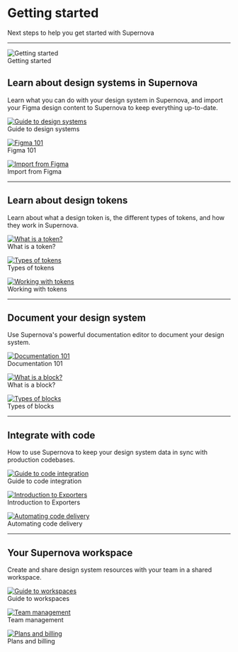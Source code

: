 
# Getting started

Next steps to help you get started with Supernova

---

  
![Getting started](https://studio-assets.supernova.io/design-systems/6475/11c58286-a50b-4be4-b53c-e6d7f57c3207.png?Expires=1972252800&Policy=eyJTdGF0ZW1lbnQiOlt7IlJlc291cmNlIjoiaHR0cHM6Ly9zdHVkaW8tYXNzZXRzLnN1cGVybm92YS5pby9kZXNpZ24tc3lzdGVtcy82NDc1LzExYzU4Mjg2LWE1MGItNGJlNC1iNTNjLWU2ZDdmNTdjMzIwNy5wbmciLCJDb25kaXRpb24iOnsiRGF0ZUxlc3NUaGFuIjp7IkFXUzpFcG9jaFRpbWUiOjE5NzIyNTI4MDB9fX1dfQ__&Signature=G-ODecH2OjBrt-BjMyCVRE05inQ3hAjbAYHjTImbozNhfz5l65rS7OQIbaVIhwIAG0orgQ0sXwwEB5cNYhvrcNXllGjCRWLmNqCbVmsYdZ8UG8GNz4F7gaZhywSYYSxcyBfC8a3tpXw5Xcl5kQcYMoN2mIHslnFSr8JxEQzh7KB4ZXh2YGyADeS4hJW7SgbhKP3tmekIDeTUU6vKwCY38NTzEgprgMst90ZwLM4J1naJOB0P6Mka9c7zLorUHRJTUAt54IgV2x1JUsO1qN2h4G4~LHAc~rUZ-uylX13gcRjJrFmJJ2LqwGIlFHKSGLPDUa1xLnkYlv6DG9upnpB~0A__&Key-Pair-Id=APKAJGK34LCCAUR7N6LA)  
Getting started  


## Learn about design systems in Supernova

Learn what you can do with your design system in Supernova, and import your Figma design content to Supernova to keep everything up-to-date.

  
[![Guide to design systems](https://studio-assets.supernova.io/design-systems/6475/9f7e50fb-45ff-4506-8904-ec68a2233590.png?Expires=1972252800&Policy=eyJTdGF0ZW1lbnQiOlt7IlJlc291cmNlIjoiaHR0cHM6Ly9zdHVkaW8tYXNzZXRzLnN1cGVybm92YS5pby9kZXNpZ24tc3lzdGVtcy82NDc1LzlmN2U1MGZiLTQ1ZmYtNDUwNi04OTA0LWVjNjhhMjIzMzU5MC5wbmciLCJDb25kaXRpb24iOnsiRGF0ZUxlc3NUaGFuIjp7IkFXUzpFcG9jaFRpbWUiOjE5NzIyNTI4MDB9fX1dfQ__&Signature=i2wNfCCzGwR-cSwXHtvKz4qhE~HbtOk2imzgXS40RFkDb9SNrzHCOBS3N6HBCRqJF5jYAkx79R1bcpk6mHt2~6KAvGA9VYKeOQa~oXQlUxh7Twb5eEP3prjf~udWpjOMO2etT7knGBKOpGcgOx3zMRQgxBYCQm5jjEKBIbMSe9kxxFzWGdNkNexCzRmsrqm6LHi4zqZbt5zXJIiVL-xiG97mqZCyTrlkXkC4q6uhimUfPPaNyt~Hq96nEdnlzPaEnJB2oHGvOqBONFSWKWrL5Mrdsyn9qbMvK4KZdIw8mxjvwOb6bZj5AwNHCqQHhYKlwdUmTY~MFI0wcFHIECkv2w__&Key-Pair-Id=APKAJGK34LCCAUR7N6LA)](../design-systems/guide-to-design-systems.md)  
Guide to design systems  
  
[![Figma 101](https://studio-assets.supernova.io/design-systems/6475/4c18f72d-d66d-45f4-b014-cec456637288.png?Expires=1972252800&Policy=eyJTdGF0ZW1lbnQiOlt7IlJlc291cmNlIjoiaHR0cHM6Ly9zdHVkaW8tYXNzZXRzLnN1cGVybm92YS5pby9kZXNpZ24tc3lzdGVtcy82NDc1LzRjMThmNzJkLWQ2NmQtNDVmNC1iMDE0LWNlYzQ1NjYzNzI4OC5wbmciLCJDb25kaXRpb24iOnsiRGF0ZUxlc3NUaGFuIjp7IkFXUzpFcG9jaFRpbWUiOjE5NzIyNTI4MDB9fX1dfQ__&Signature=c7oyM5mnd2eklPJbq8IsGJ13QjvmuvtTXoXec3RfQLOim1sLUc5gsZiHEylIaZOnqZfTD98tfP-c-W9VxoIY12lut1t2hzSvhvpizIMSZZWkaxLlH8wR-JoN5-xLqDwvg4VJ78bZMMurjNSrbQrB1HQYQBdRuEtMqdzTJYpvFNInvq3oft-AtHiCxDaldEQ-hrnAD~wZR5a-G8X6AjWohvWHBxgeo-DC6TrXkMZ7xnLCeoE6Sh90guaECc6lsodKdUubfYiXwWR1K5FngV3VXczOnBvIcyaOheCf82EFVlQ7Sqxa-13-RKiFtVJJtdMTjT810SQ6~Qp~AVrRsXydQQ__&Key-Pair-Id=APKAJGK34LCCAUR7N6LA)](../design-systems/working-with-figma/figma-101.md)  
Figma 101  
  
[![Import from Figma](https://studio-assets.supernova.io/design-systems/6475/1e6b8e3e-7297-4570-be10-8e29eab7dcb9.png?Expires=1972252800&Policy=eyJTdGF0ZW1lbnQiOlt7IlJlc291cmNlIjoiaHR0cHM6Ly9zdHVkaW8tYXNzZXRzLnN1cGVybm92YS5pby9kZXNpZ24tc3lzdGVtcy82NDc1LzFlNmI4ZTNlLTcyOTctNDU3MC1iZTEwLThlMjllYWI3ZGNiOS5wbmciLCJDb25kaXRpb24iOnsiRGF0ZUxlc3NUaGFuIjp7IkFXUzpFcG9jaFRpbWUiOjE5NzIyNTI4MDB9fX1dfQ__&Signature=gLur0mMl77dX-J0qi3HzbbM23gXpvuTh-ShD9YcwEWmvJHSYrtaq3AafRr5ip-q10kLkzBdojiIOkuFosWkoPyV38Bx4N6sCG2qYnoCif-sXRENaptopENT8HgHl0vbY6YzseezVfKnh8Uv22xAVWOy5JCwBoKDZIQc7TRgCxEQw2vl44dx0DYuy9kyTnjLCAv0j6b~YXMm4UuK23NX-yGbMNvos2uQFx6bfvg6yJWSGcO6thOxghaGY~qFOdJHCPsQzbBnyPfidz4lzzj5Je5h6hginsS-uXfNdnYcDk8S7MDAYuHv5CyrvPxFTGpH0ptBjhPKCRtcQTrVCyQ7~WQ__&Key-Pair-Id=APKAJGK34LCCAUR7N6LA)](../design-systems/working-with-figma/figma-101.md)  
Import from Figma  
  


---

## Learn about design tokens

Learn about what a design token is, the different types of tokens, and how they work in Supernova. 

  
[![What is a token?](https://studio-assets.supernova.io/design-systems/6475/e0450848-c69f-44e2-be1c-337407985f5c.png?Expires=1972252800&Policy=eyJTdGF0ZW1lbnQiOlt7IlJlc291cmNlIjoiaHR0cHM6Ly9zdHVkaW8tYXNzZXRzLnN1cGVybm92YS5pby9kZXNpZ24tc3lzdGVtcy82NDc1L2UwNDUwODQ4LWM2OWYtNDRlMi1iZTFjLTMzNzQwNzk4NWY1Yy5wbmciLCJDb25kaXRpb24iOnsiRGF0ZUxlc3NUaGFuIjp7IkFXUzpFcG9jaFRpbWUiOjE5NzIyNTI4MDB9fX1dfQ__&Signature=af9BAlAPkzKLLiGp7A~AvUvIAzzJ9ssgzscCL7P8UAIHhxf8FpRx11~rZhSl-y6FXnzvU~-yWKEWF7NwLg~0APTzYIbavOug36fMumiXjFetvBYvUgr8cpegXFlM-k~flblFwv~~jOIJCnFRB1CEhURVnB~NphXeOkCMsZMXeV~mxQfFBRUuOck-0DnFuh1tAC0uhcSekBWVzKH9xDjlsZcLpjsFqIMLKN9H19v~ZQHX2-lFm91j66s-CX10hoa7R~M~lSB99WF2SYJJ9lKMaHfrco0k3GU-kizUwezwidqiBMuZ83xKm~Grq77EddQdhUxgnjKkFkWUlFfnRrS~Qg__&Key-Pair-Id=APKAJGK34LCCAUR7N6LA)](../design-systems/tokens/what-is-a-token.md)  
What is a token?  
  
[![Types of tokens](https://studio-assets.supernova.io/design-systems/6475/afbb0f4a-90ef-419a-8c77-f1543d6361c9.png?Expires=1972252800&Policy=eyJTdGF0ZW1lbnQiOlt7IlJlc291cmNlIjoiaHR0cHM6Ly9zdHVkaW8tYXNzZXRzLnN1cGVybm92YS5pby9kZXNpZ24tc3lzdGVtcy82NDc1L2FmYmIwZjRhLTkwZWYtNDE5YS04Yzc3LWYxNTQzZDYzNjFjOS5wbmciLCJDb25kaXRpb24iOnsiRGF0ZUxlc3NUaGFuIjp7IkFXUzpFcG9jaFRpbWUiOjE5NzIyNTI4MDB9fX1dfQ__&Signature=U2euMvWAKooe4PLGQxZ7EUu3j3OMpPRclDsttvkyYTnFfR8FdNKpPH74JXcYPmlFJTABIsa67l3i5JgK~i9-BOoZfsFSGvaAOeLJE1FKBxZJIDHG1JY8Bs3H~~MS03V5VSXhyIgG8aKBScF7fNJ6dGeE-zGYqkpS-4OL8DQGWn3OckQT524VpXViCVQtd8hx8xaCD31fhdU2Cg1rUA6xCHyTcJ7DAmKQbz1uTr796ei8sDBZW-TxQAuGL4a-DcJN2CMj-n7dkHQ583OAthe0fTEXe5ve01m8n8N7jQJx6IRVz7wTVEUjUwYNPPxu3OH04JDI1UApcWEZ8y7l~FLD-A__&Key-Pair-Id=APKAJGK34LCCAUR7N6LA)](../design-systems/tokens/types-of-tokens.md)  
Types of tokens  
  
[![Working with tokens](https://studio-assets.supernova.io/design-systems/6475/c134b548-8310-466b-82c4-1a5351c487d5.png?Expires=1972252800&Policy=eyJTdGF0ZW1lbnQiOlt7IlJlc291cmNlIjoiaHR0cHM6Ly9zdHVkaW8tYXNzZXRzLnN1cGVybm92YS5pby9kZXNpZ24tc3lzdGVtcy82NDc1L2MxMzRiNTQ4LTgzMTAtNDY2Yi04MmM0LTFhNTM1MWM0ODdkNS5wbmciLCJDb25kaXRpb24iOnsiRGF0ZUxlc3NUaGFuIjp7IkFXUzpFcG9jaFRpbWUiOjE5NzIyNTI4MDB9fX1dfQ__&Signature=gLsNQguNOwRH7bJqfoNGHo8ecw-g4vuTxSFfSLy0ls7DMS8h3LJxxU7Y4lb-y7Ve2Y~bT61DeEFunprmSpG16IjH7dYJxoITFUIxhygWuecuuT6ib-UwUpZm2cLO~QKHiBfgBVdv88kSfOaRm2xaoDWExVz8qT30tSRD0kTWVKX1u6xjK7vxuuIcWFDpiNuElO562vTk0DJaz5fhzK408iQTqEIuV85YlPWi7x8zQcT2YSlOKXMwDL6jgOh-CKv2NV0hLBRmXHIwyuQhhW0R-I4YoV-t4~duNjSTV8DLLdGimi8h0XR3UjyQgsc8Y0YoneSmeRXT9FrdsC9qG7NS8A__&Key-Pair-Id=APKAJGK34LCCAUR7N6LA)](../design-systems/tokens/working-with-tokens.md)  
Working with tokens  
  


---

## Document your design system

Use Supernova's powerful documentation editor to document your design system.

  
[![Documentation 101](https://studio-assets.supernova.io/design-systems/6475/cdc40394-a8b5-433e-9d8a-a409290cf424.png?Expires=1972252800&Policy=eyJTdGF0ZW1lbnQiOlt7IlJlc291cmNlIjoiaHR0cHM6Ly9zdHVkaW8tYXNzZXRzLnN1cGVybm92YS5pby9kZXNpZ24tc3lzdGVtcy82NDc1L2NkYzQwMzk0LWE4YjUtNDMzZS05ZDhhLWE0MDkyOTBjZjQyNC5wbmciLCJDb25kaXRpb24iOnsiRGF0ZUxlc3NUaGFuIjp7IkFXUzpFcG9jaFRpbWUiOjE5NzIyNTI4MDB9fX1dfQ__&Signature=SpqvXg7nBqGiGtUNhR9zZEGNUga5YTYDA78SIleZXstD-Caag9owQiQOyIMq847SEBqcGDiufc1yafRJ~wLHpkFkgCtLPsTn3IkDj611fRdu3BGnaJHZpyeddHANXDl0ngvzOJXdE7BAAFlL3--5s0uVTmbADyguUaahP1rmb9sQALtA1hft92WscVbgK8IbeLhsu2P3fE~77lLJkZ5MHyAblJySJ8tLeCP4zWCgPcSZRJdNZazhhh-8-k6Fb66Aph~1K6AxfjLKx3bZ3hfIC1Xbe-AHXCnNgdfQzKZ~oZQcKQODrGzsIluS3zDDILULB53mwD54WI3XYIbldjlfCA__&Key-Pair-Id=APKAJGK34LCCAUR7N6LA)](../documentation/documentation-101.md)  
Documentation 101  
  
[![What is a block?](https://studio-assets.supernova.io/design-systems/6475/50c8c290-42e9-4ad9-9c5a-1b984c85bf67.png?Expires=1972252800&Policy=eyJTdGF0ZW1lbnQiOlt7IlJlc291cmNlIjoiaHR0cHM6Ly9zdHVkaW8tYXNzZXRzLnN1cGVybm92YS5pby9kZXNpZ24tc3lzdGVtcy82NDc1LzUwYzhjMjkwLTQyZTktNGFkOS05YzVhLTFiOTg0Yzg1YmY2Ny5wbmciLCJDb25kaXRpb24iOnsiRGF0ZUxlc3NUaGFuIjp7IkFXUzpFcG9jaFRpbWUiOjE5NzIyNTI4MDB9fX1dfQ__&Signature=gch69X2zDXchmNO5WmxbhUjUf9rUrYJPm5gMWVopv3cChiuuoNtpOjkFWv5lmq9WVIGBexvPtDNqzTtRHu8Nt1e7966Wwhhm-lYKCFrsH-TtXSt518LCymvPybvSPtfzRAm2ixCGFtnROqMAQ3Kjaqtuun-FXq9o31JaXIEpRwWTrZBKXkjMnDBnJACN~DniKMTMs51~4bmR-AIzBWlAlCsO4Ek0cCWVqW-aWPt~PIKr1VflmtCu9rdUoWhhZrMzxmo79UJH1wcBO84mLoKdzA2c8UiyK8el5h~SIJ61mfG2rXnKV8rQJx6Jk~nTOYWFshigPToN5udZdtcxYJBQpQ__&Key-Pair-Id=APKAJGK34LCCAUR7N6LA)](../documentation/what-is-a-block.md)  
What is a block?  
  
[![Types of blocks](https://studio-assets.supernova.io/design-systems/6475/f7fe3a33-ce6e-438c-aeeb-01624ff16bc3.png?Expires=1972252800&Policy=eyJTdGF0ZW1lbnQiOlt7IlJlc291cmNlIjoiaHR0cHM6Ly9zdHVkaW8tYXNzZXRzLnN1cGVybm92YS5pby9kZXNpZ24tc3lzdGVtcy82NDc1L2Y3ZmUzYTMzLWNlNmUtNDM4Yy1hZWViLTAxNjI0ZmYxNmJjMy5wbmciLCJDb25kaXRpb24iOnsiRGF0ZUxlc3NUaGFuIjp7IkFXUzpFcG9jaFRpbWUiOjE5NzIyNTI4MDB9fX1dfQ__&Signature=Cf8UWuB~IwSW~wN~~zor20voUpjdsOFkMWas0jjJFJrjQxrSKd07jzhBaHYy9fmiI-umoOMth8PKmDmxTw~yU0Y-CCy33e5umk2oTGNz1ZT9yyFDygirKnTfAbYsnW3GZ2Tk7dcfhI2WvVq5k8S-LFI~6yL4kpFurxgjHu~CrOUd7CnrAEw1lPK8HnoR41OQ96rHPO~3XgKYEdzQowOO2ankkZQHmWtZhFJnDr8BYM0jRswCubT3ROGZqCqwGDWUUlNjCOvCRvQksxt-SVY3cM7JueLRgkvEOKHTBfBD3vsD-RaCONDRqcDn1TU29VHB4YBOJMzL49FhkEcAOZnGkA__&Key-Pair-Id=APKAJGK34LCCAUR7N6LA)](../documentation/what-is-a-block.md)  
Types of blocks  
  


---

## Integrate with code

How to use Supernova to keep your design system data in sync with production codebases.

  
[![Guide to code integration](https://studio-assets.supernova.io/design-systems/6475/1fbfec31-d3ea-4291-ba37-fb5ed0361d94.png?Expires=1972252800&Policy=eyJTdGF0ZW1lbnQiOlt7IlJlc291cmNlIjoiaHR0cHM6Ly9zdHVkaW8tYXNzZXRzLnN1cGVybm92YS5pby9kZXNpZ24tc3lzdGVtcy82NDc1LzFmYmZlYzMxLWQzZWEtNDI5MS1iYTM3LWZiNWVkMDM2MWQ5NC5wbmciLCJDb25kaXRpb24iOnsiRGF0ZUxlc3NUaGFuIjp7IkFXUzpFcG9jaFRpbWUiOjE5NzIyNTI4MDB9fX1dfQ__&Signature=XxfTCIQ4y4JL6aMmxBV1Vi0SqUix6gDGA~1augXMknNm~1SdOtyXJ3DWTlIJiNMNP1dONeuMgyPRMuPMEIVSe4pQThJUBKOP-8QcabL-HuWSQPdDl-MbW-Gt81DBdIoj8CXXDkHSHygvDUDGE840mu4bHpYELLa2Lc5y3Ad364M5HQOdEpeJQEzJmUZ4EGKMObApO6R96BjpxSZk4m39PFbkaSq3Av49~2Zzc6LfkzhGoWQ9YzR9Hw4ZPc9rcpMvSMlk2XxJc7KesgZDprYmTujpTcnTwKO~8JjZQsQORHQkQmGyJI1I1LP6JmmRLDL~yETwAS8Vy9Xqo91r2bwTYA__&Key-Pair-Id=APKAJGK34LCCAUR7N6LA)](../code-integration/guide-to-code-integration.md)  
Guide to code integration  
  
[![Introduction to Exporters](https://studio-assets.supernova.io/design-systems/6475/4ab5ce8a-7588-4d8a-8f72-bb380ce9001b.png?Expires=1972252800&Policy=eyJTdGF0ZW1lbnQiOlt7IlJlc291cmNlIjoiaHR0cHM6Ly9zdHVkaW8tYXNzZXRzLnN1cGVybm92YS5pby9kZXNpZ24tc3lzdGVtcy82NDc1LzRhYjVjZThhLTc1ODgtNGQ4YS04ZjcyLWJiMzgwY2U5MDAxYi5wbmciLCJDb25kaXRpb24iOnsiRGF0ZUxlc3NUaGFuIjp7IkFXUzpFcG9jaFRpbWUiOjE5NzIyNTI4MDB9fX1dfQ__&Signature=heFyDfr75iVSh7V8VD7hhtT3l7QZoGLjqAeLH3EP-kjIPCMiY6jVy7HqVWt1ByseLVR9IKrrq0apBHoLpbP~G6MA80nX~pGPC6c~tE5urqhffACLqix0ti8bUfCAVVJ~KCBgQdciOWfTx8jepYWVTXmW2jZeQsm0ZXBh8CszXnFs2EW8n9NeskH2TKWxr0eXHbwMlVTM2OOmtLxerobfwSIM1uOfogeMwnImeI97aLTKnmEkWuJZALvOCYMmF5DKKj8lofJAxT2zonEAzXAx-gE7ihPzZoQetzPRwjs3gf4ZKkDQF1HBuOyzNiPQCi3ys0oePBuNEGv6dYVAHUZosw__&Key-Pair-Id=APKAJGK34LCCAUR7N6LA)](../code-integration/exporters/introduction-to-exporters.md)  
Introduction to Exporters  
  
[![Automating code delivery](https://studio-assets.supernova.io/design-systems/6475/d3861045-7199-4bc9-9942-a9f21c4c3c0b.png?Expires=1972252800&Policy=eyJTdGF0ZW1lbnQiOlt7IlJlc291cmNlIjoiaHR0cHM6Ly9zdHVkaW8tYXNzZXRzLnN1cGVybm92YS5pby9kZXNpZ24tc3lzdGVtcy82NDc1L2QzODYxMDQ1LTcxOTktNGJjOS05OTQyLWE5ZjIxYzRjM2MwYi5wbmciLCJDb25kaXRpb24iOnsiRGF0ZUxlc3NUaGFuIjp7IkFXUzpFcG9jaFRpbWUiOjE5NzIyNTI4MDB9fX1dfQ__&Signature=hawaoIbFltvK~82hZMIZAQNmpZh9ZGz8OEYueYrVokmym4-n89i0bE2dhq4sNMqgOIVimdftBBOrfZIfWUJKpCs0WYq0V6R6bYUNS6FohGb8ucFRaE~iffNCNLWPxPaE3SDhA1PxWmFXi9tgkL0AYJAsyQ3BcDiV3mPBpQt41OOeeJWDaOFr2jPBydBSWlTGY34kRRpvtiBIUCaA3qW8I7Xg1N6ru2Xtgdw~v6aLNOxOb1Yvl4ymk8uJU23z2XUrhtry5RMi~kSVER0vSwXonSRhinlINTeJ0SVaK1Hn4KZ6rgKaJkLPFPhzcJwQxpFCg2yLpR3iDn0gKeYRdggjSg__&Key-Pair-Id=APKAJGK34LCCAUR7N6LA)](../code-integration/exporters/introduction-to-exporters.md)  
Automating code delivery  
  


---

## Your Supernova workspace

Create and share design system resources with your team in a shared workspace.

  
[![Guide to workspaces](https://studio-assets.supernova.io/design-systems/6475/93e4bce5-ad1f-446c-b586-ea42854b1320.png?Expires=1972252800&Policy=eyJTdGF0ZW1lbnQiOlt7IlJlc291cmNlIjoiaHR0cHM6Ly9zdHVkaW8tYXNzZXRzLnN1cGVybm92YS5pby9kZXNpZ24tc3lzdGVtcy82NDc1LzkzZTRiY2U1LWFkMWYtNDQ2Yy1iNTg2LWVhNDI4NTRiMTMyMC5wbmciLCJDb25kaXRpb24iOnsiRGF0ZUxlc3NUaGFuIjp7IkFXUzpFcG9jaFRpbWUiOjE5NzIyNTI4MDB9fX1dfQ__&Signature=LFWQiEW1D~tJenus16KtdHuXa0bd3aFWWOoK7mqAJPptxEEm9AU1xhwUNV0rzC1Sl8L7ZxI9nJNgYULYgOO0sdv4idHApOuWaQ9c0YuaXkmnZir1hHRpTf2DWLIjHBuaSk8ZY31xB-enx-wMKg~aKN1iFtZNXtByhlJfYHuDtdrFvnGUXnZWaCAK7DiyYXXSNZ57EEkkRvyZtq5GqRP4NsBsH0XCoJTiJlu76vKCfOL6nknlHFFkRioyhXFKem1UenBECPvJNjt3-J7hs0vZW2F4cN0PvZHQr85n8gW8~RJxhTNuW9gMpth4Aha1kURMUjKF8SvhExHvis4ABPhuzQ__&Key-Pair-Id=APKAJGK34LCCAUR7N6LA)](../administration/guide-to-workspaces.md)  
Guide to workspaces  
  
[![Team management](https://studio-assets.supernova.io/design-systems/6475/2a3a5e08-cc1d-4828-9cbe-50909a14a495.png?Expires=1972252800&Policy=eyJTdGF0ZW1lbnQiOlt7IlJlc291cmNlIjoiaHR0cHM6Ly9zdHVkaW8tYXNzZXRzLnN1cGVybm92YS5pby9kZXNpZ24tc3lzdGVtcy82NDc1LzJhM2E1ZTA4LWNjMWQtNDgyOC05Y2JlLTUwOTA5YTE0YTQ5NS5wbmciLCJDb25kaXRpb24iOnsiRGF0ZUxlc3NUaGFuIjp7IkFXUzpFcG9jaFRpbWUiOjE5NzIyNTI4MDB9fX1dfQ__&Signature=iM7VrvMnffFiDb8QwGIRqo86UH0ig9rsMemo1C-dlYZq11NJfsQXl-zkELHnIPhCxLtdQC2dtrcO7kTwHbWDQJtvXafDnmbzwQ3qXXLwVa02MCohW3jqByEQrd8uL6-wF4gB79aj41JO1Zj1iUpSWgcYd0AqrQl3WTG-tJ~cisdXsXPi6OeB0C6at2XbCaa6h72AOmNpvthGjXy6dq87l-uULjAc~J28Ju2WE01l-so29OpTAMSBiRVQfhAdGh6IfspqcOYCDyd2cXHo3v7B3F-IFSzthKA8ily-FLcXKZPzvS2iWtgkyQChMpczeQPYOe14hb83IlrPXhSJ2Kz0tQ__&Key-Pair-Id=APKAJGK34LCCAUR7N6LA)](../administration/guide-to-workspaces.md)  
Team management  
  
[![Plans and billing](https://studio-assets.supernova.io/design-systems/6475/4ab5016b-e46c-4526-808e-d29fab89ee71.png?Expires=1972252800&Policy=eyJTdGF0ZW1lbnQiOlt7IlJlc291cmNlIjoiaHR0cHM6Ly9zdHVkaW8tYXNzZXRzLnN1cGVybm92YS5pby9kZXNpZ24tc3lzdGVtcy82NDc1LzRhYjUwMTZiLWU0NmMtNDUyNi04MDhlLWQyOWZhYjg5ZWU3MS5wbmciLCJDb25kaXRpb24iOnsiRGF0ZUxlc3NUaGFuIjp7IkFXUzpFcG9jaFRpbWUiOjE5NzIyNTI4MDB9fX1dfQ__&Signature=UeQLWHPoAeEscYEpirpz3b0xTU7-Xd2i-SapvjnUPq4okVS~8m7wa6YeVZi8ITeZZ31JbpaMVrjWrxxNmqo8X6zfYSxoknt2~~6qxQJnvPSgzCyp8mEPt2S4xhZ2UPoIx65ut-3pnshb66ZnO1W4CvywZWaFay3e9Vs9lHP~SrW6BpfaJBkMvRHfO4pzp6omtp6QYbvYNB0mzezjXN3XZg~JHpG0aqPft0rkysD8vJHxLEOx7nWxCP50WtCKfdz-ZAWvYqwfq6rk0qIED0gHoTJsOzyxkBZhbgqixc6Iwp8hjZkRdg3FpPdDXgJhbJxmoyOCMW-68EUloi0qVUe2vQ__&Key-Pair-Id=APKAJGK34LCCAUR7N6LA)](../administration/guide-to-workspaces.md)  
Plans and billing  
  
